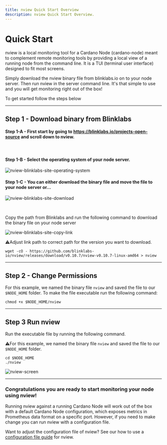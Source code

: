 ```yaml
---
title: nview Quick Start Overview
description: nview Quick Start Overview.
---
```


# Quick Start

nview is a local monitoring tool for a Cardano Node (cardano-node) meant to complement remote monitoring tools by providing a local view of a running node from the command line. It is a TUI (terminal user interface) designed to fit most screens. 

Simply download the nview binary file from blinklabs.io on to your node server. Then run nview in the server command line. It's that simple to use and you will get monitoring right out of the box! 

To get started follow the steps below

***


## Step 1 - Download binary from Blinklabs

#### Step 1-A - First start by going to <a href="https://blinklabs.io/projects-open-source" target="_blank">https://blinklabs.io/projects-open-source</a> and scroll down to nview. 
<br>

#### Step 1-B - Select the operating system of your node server.

![nview-blinklabs-site-operating-system](/nview-blinklabs-site-operating-system.png)
<br>

#### Step 1-C - You can either download the binary file and move the file to your node server or...  

![nview-blinklabs-site-download](/nview-blinklabs-site-download.png)

<br>

Copy the path from Blinklabs and run the following command to download the binary file on your node server

![nview-blinklabs-site-copy-link](/nview-blinklabs-site-copy-link.png)
<br>

⚠️Adjust link path to correct path for the version you want to download. 

```
wget -cO - https://github.com/blinklabs-io/nview/releases/download/v0.10.7/nview-v0.10.7-linux-amd64 > nview
```

***


## Step 2 - Change Permissions

For this example, we named the binary file `nview` and saved the file to our `$NODE_HOME` folder. To make the file executable run the following command:

```
chmod +x $NODE_HOME/nview
```


***


## Step 3 Run nview

Run the executable file by running the following command.

⚠️For this example, we named the binary file `nview` and saved the file to our `$NODE_HOME` folder.

```
cd $NODE_HOME
./nview
```

![nview-screen](/nview-screen.png)

***


### Congratulations you are ready to start monitoring your node using nview!

Running nview against a running Cardano Node will work out of the box with a default Cardano Node configuration, which exposes metrics in Prometheus data format on a specific port. However, if you need to make change you can run nview with a configuration file. 

Want to adjust the configuration file of nview? See our how to use a [configuration file guide](../using-config-file) for nview.
